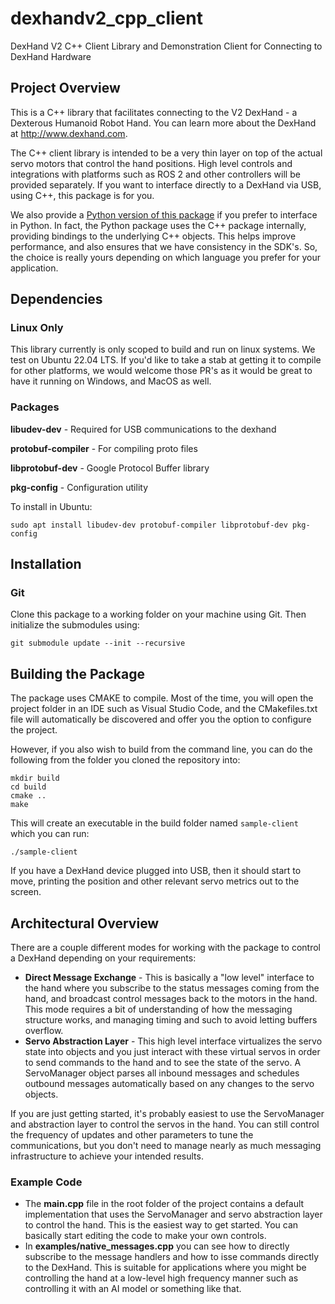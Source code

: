 # dexhandv2_cpp_client
DexHand V2 C++ Client Library and Demonstration Client for Connecting to DexHand Hardware

## Project Overview
This is a C++ library that facilitates connecting to the V2 DexHand - a Dexterous Humanoid Robot Hand. 
You can learn more about the DexHand at http://www.dexhand.com.

The C++ client library is intended to be a very thin layer on top of the actual servo motors that control
the hand positions. High level controls and integrations with platforms such as ROS 2 and other controllers
will be provided separately. If you want to interface directly to a DexHand via USB, using C++, this package
is for you. 

We also provide a [Python version of this package](https://github.com/iotdesignshop/dexhandv2_python_client) if you prefer
to interface in Python. In fact, the Python package uses the C++ package internally, providing bindings to the
underlying C++ objects. This helps improve performance, and also ensures that we have consistency in the SDK's. 
So, the choice is really yours depending on which language you prefer for your application.

## Dependencies

### Linux Only

This library currently is only scoped to build and run on linux systems. We test on Ubuntu 22.04 LTS. 
If you'd like to take a stab at getting it to compile for other platforms, we would welcome those PR's
as it would be great to have it running on Windows, and MacOS as well.

### Packages

__libudev-dev__ - Required for USB communications to the dexhand

__protobuf-compiler__ - For compiling proto files

__libprotobuf-dev__ - Google Protocol Buffer library

__pkg-config__ - Configuration utility

To install in Ubuntu:

```(bash)
sudo apt install libudev-dev protobuf-compiler libprotobuf-dev pkg-config
```

## Installation

### Git
Clone this package to a working folder on your machine using Git. Then initialize the submodules using:

```(bash)
git submodule update --init --recursive
```

## Building the Package

The package uses CMAKE to compile. Most of the time, you will open the project folder in an IDE such as Visual Studio
Code, and the CMakefiles.txt file will automatically be discovered and offer you the option to configure the project.

However, if you also wish to build from the command line, you can do the following from the folder you cloned the 
repository into:

```(bash)
mkdir build
cd build
cmake ..
make
```

This will create an executable in the build folder named ```sample-client``` which you can run:

```(bash)
./sample-client
```

If you have a DexHand device plugged into USB, then it should start to move, printing the position and other relevant servo 
metrics out to the screen.

## Architectural Overview

There are a couple different modes for working with the package to control a DexHand depending on your requirements:

- __Direct Message Exchange__ - This is basically a "low level" interface to the hand where you subscribe to the status
messages coming from the hand, and broadcast control messages back to the motors in the hand. This mode requires a bit
of understanding of how the messaging structure works, and managing timing and such to avoid letting buffers overflow.
- __Servo Abstraction Layer__ - This high level interface virtualizes the servo state into objects and you just interact
with these virtual servos in order to send commands to the hand and to see the state of the servo. A ServoManager object
parses all inbound messages and schedules outbound messages automatically based on any changes to the servo objects.

If you are just getting started, it's probably easiest to use the ServoManager and abstraction layer to control the 
servos in the hand. You can still control the frequency of updates and other parameters to tune the communications, 
but you don't need to manage nearly as much messaging infrastructure to achieve your intended results.


### Example Code
- The __main.cpp__ file in the root folder of the project contains a default implementation that uses the ServoManager
and servo abstraction layer to control the hand. This is the easiest way to get started. You can basically start editing
the code to make your own controls.
- In __examples/native_messages.cpp__ you can see how to directly subscribe to the message handlers and how to isse commands
directly to the DexHand. This is suitable for applications where you might be controlling the hand at a low-level high frequency
manner such as controlling it with an AI model or something like that.




